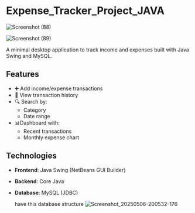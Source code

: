# Expense_Tracker_Project_JAVA


![Screenshot (88)](https://github.com/user-attachments/assets/d48e7144-fc21-407c-a0e9-17bb75bd2206)

![Screenshot (89)](https://github.com/user-attachments/assets/013647e3-b3ee-48ea-85b1-c08e59c38fa9)


A minimal desktop application to track income and expenses built with Java Swing and MySQL.

## Features
- ➕ Add income/expense transactions
- 📜 View transaction history
- 🔍 Search by:
  - Category
  - Date range
- 📊Dashboard with:
  - Recent transactions
  - Monthly expense chart

## Technologies
- **Frontend**: Java Swing (NetBeans GUI Builder)
- **Backend**: Core Java
- **Database**: MySQL (JDBC)

  have this database structure
  ![Screenshot_20250506-200532-176](https://github.com/user-attachments/assets/c892b6aa-c1d7-41b3-a3ff-d2a087865c43)


  
